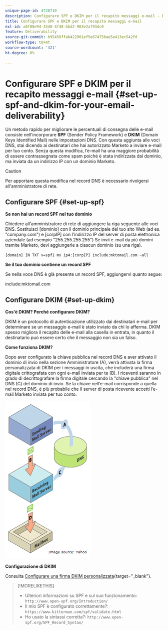 ```yaml
---
unique-page-id: 4720710
description: Configurare SPF e DKIM per il recapito messaggi e-mail - Documentazione Marketo - Documentazione del prodotto
title: Configurare SPF e DKIM per il recapito messaggi e-mail
exl-id: a0f88e94-3348-4f48-bbd2-963e2af93dc0
feature: Deliverability
source-git-commit: b95458ffab422901ef5e674756ae5e413ec542fd
workflow-type: tm+mt
source-wordcount: '421'
ht-degree: 0%

---
```


# Configurare SPF e DKIM per il recapito messaggi e-mail {#set-up-spf-and-dkim-for-your-email-deliverability}

Un metodo rapido per migliorare le percentuali di consegna delle e-mail consiste nell&#39;incorporare **SPF** (Sender Policy Framework) e **DKIM** (Domain Keys Identified Mail) nelle impostazioni DNS. Con questa aggiunta alle voci DNS, stai dicendo ai destinatari che hai autorizzato Marketo a inviare e-mail per tuo conto. Senza questa modifica, l’e-mail ha una maggiore probabilità di essere contrassegnata come spam poiché è stata indirizzata dal dominio, ma inviata da un indirizzo IP con un dominio Marketo.

>[!CAUTION]
>
>Per apportare questa modifica nel record DNS è necessario rivolgersi all&#39;amministratore di rete.

## Configurare SPF {#set-up-spf}

**Se non hai un record SPF nel tuo dominio**

Chiedere all&#39;amministratore di rete di aggiungere la riga seguente alle voci DNS. Sostituisci [dominio] con il dominio principale del tuo sito Web (ad es. &quot;company.com&quot;) e [corpIP] con l&#39;indirizzo IP del server di posta elettronica aziendale (ad esempio &quot;255.255.255.255&quot;) Se invii e-mail da più domini tramite Marketo, devi aggiungerle a ciascun dominio (su una riga).

`[domain] IN TXT v=spf1 mx ip4:[corpIP] include:mktomail.com ~all`

**Se il tuo dominio contiene un record SPF**

Se nella voce DNS è già presente un record SPF, aggiungervi quanto segue:

include:mktomail.com

## Configurare DKIM {#set-up-dkim}

**Cos&#39;è DKIM? Perché configurare DKIM?**

DKIM è un protocollo di autenticazione utilizzato dai destinatari e-mail per determinare se un messaggio e-mail è stato inviato da chi lo afferma. DKIM spesso migliora il recapito delle e-mail alla casella in entrata, in quanto il destinatario può essere certo che il messaggio non sia un falso.

**Come funziona DKIM?**

Dopo aver configurato la chiave pubblica nel record DNS e aver attivato il dominio di invio nella sezione Amministratore (A), verrà attivata la firma personalizzata di DKIM per i messaggi in uscita, che includerà una firma digitale crittografata con ogni e-mail inviata per te (B). I riceventi saranno in grado di decrittografare la firma digitale cercando la &quot;chiave pubblica&quot; nel DNS (C) del dominio di invio. Se la chiave nell’e-mail corrisponde a quella nel record DNS, è più probabile che il server di posta ricevente accetti l’e-mail Marketo inviata per tuo conto.

![](assets/image2015-1-12-13-3a56-3a55.png)

**Configurazione di DKIM**

Consulta [Configurare una firma DKIM personalizzata](/help/marketo/product-docs/email-marketing/deliverability/set-up-a-custom-dkim-signature.md){target="_blank"}.

>[!MORELIKETHIS]
>
>* Ulteriori informazioni su SPF e sul suo funzionamento`: http://www.open-spf.org/Introduction/`
>* Il mio SPF è configurato correttamente?: `https://www.kitterman.com/spf/validate.html`
>* Ho usato la sintassi corretta?: `http://www.open-spf.org/SPF_Record_Syntax/`
